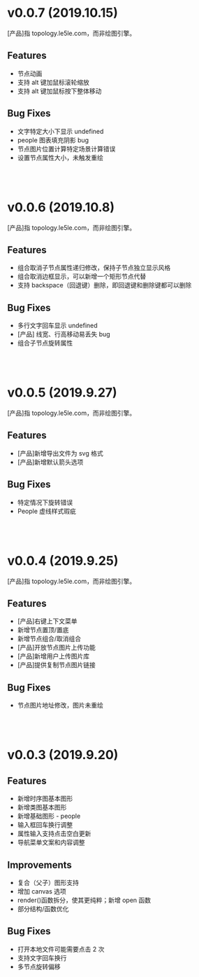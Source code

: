 # v0.0.7 (2019.10.15)

[产品]指 topology.le5le.com，而非绘图引擎。

## Features

- 节点动画
- 支持 alt 键加鼠标滚轮缩放
- 支持 alt 键加鼠标按下整体移动

## Bug Fixes

- 文字特定大小下显示 undefined
- people 图表填充阴影 bug
- 节点图片位置计算特定场景计算错误
- 设置节点属性大小，未触发重绘

<br>
<br>

# v0.0.6 (2019.10.8)

[产品]指 topology.le5le.com，而非绘图引擎。

## Features

- 组合取消子节点属性递归修改，保持子节点独立显示风格
- 组合取消边框显示，可以新增一个矩形节点代替
- 支持 backspace（回退键）删除，即回退键和删除键都可以删除

## Bug Fixes

- 多行文字回车显示 undefined
- [产品] 线宽、行高移动易丢失 bug
- 组合子节点旋转属性

<br>
<br>

# v0.0.5 (2019.9.27)

[产品]指 topology.le5le.com，而非绘图引擎。

## Features

- [产品]新增导出文件为 svg 格式
- [产品]新增默认箭头选项

## Bug Fixes

- 特定情况下旋转错误
- People 虚线样式瑕疵

<br>
<br>

# v0.0.4 (2019.9.25)

[产品]指 topology.le5le.com，而非绘图引擎。

## Features

- [产品]右键上下文菜单
- 新增节点置顶/置底
- 新增节点组合/取消组合
- [产品]开放节点图片上传功能
- [产品]新增用户上传图片库
- [产品]提供复制节点图片链接

## Bug Fixes

- 节点图片地址修改，图片未重绘

<br>
<br>

# v0.0.3 (2019.9.20)

## Features

- 新增时序图基本图形
- 新增类图基本图形
- 新增基础图形 - people
- 输入框回车换行调整
- 属性输入支持点击空白更新
- 导航菜单文案和内容调整

## Improvements

- 复合（父子）图形支持
- 增加 canvas 选项
- render()函数拆分，使其更纯粹；新增 open 函数
- 部分结构/函数优化

## Bug Fixes

- 打开本地文件可能需要点击 2 次
- 支持文字回车换行
- 多节点旋转偏移

